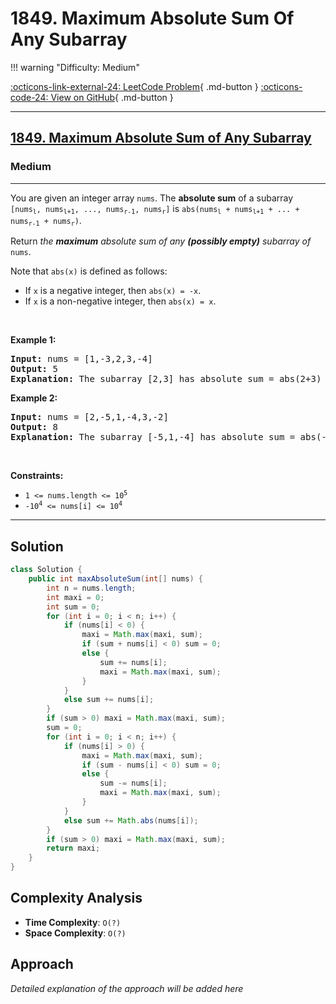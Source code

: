 # 1849. Maximum Absolute Sum Of Any Subarray

!!! warning "Difficulty: Medium"

[:octicons-link-external-24: LeetCode Problem](https://leetcode.com/problems/maximum-absolute-sum-of-any-subarray/){ .md-button }
[:octicons-code-24: View on GitHub](https://github.com/RAJ8664/Leetcode/tree/master/1849-maximum-absolute-sum-of-any-subarray){ .md-button }

---

<h2><a href="https://leetcode.com/problems/maximum-absolute-sum-of-any-subarray">1849. Maximum Absolute Sum of Any Subarray</a></h2><h3>Medium</h3><hr><p>You are given an integer array <code>nums</code>. The <strong>absolute sum</strong> of a subarray <code>[nums<sub>l</sub>, nums<sub>l+1</sub>, ..., nums<sub>r-1</sub>, nums<sub>r</sub>]</code> is <code>abs(nums<sub>l</sub> + nums<sub>l+1</sub> + ... + nums<sub>r-1</sub> + nums<sub>r</sub>)</code>.</p>

<p>Return <em>the <strong>maximum</strong> absolute sum of any <strong>(possibly empty)</strong> subarray of </em><code>nums</code>.</p>

<p>Note that <code>abs(x)</code> is defined as follows:</p>

<ul>
	<li>If <code>x</code> is a negative integer, then <code>abs(x) = -x</code>.</li>
	<li>If <code>x</code> is a non-negative integer, then <code>abs(x) = x</code>.</li>
</ul>

<p>&nbsp;</p>
<p><strong class="example">Example 1:</strong></p>

<pre>
<strong>Input:</strong> nums = [1,-3,2,3,-4]
<strong>Output:</strong> 5
<strong>Explanation:</strong> The subarray [2,3] has absolute sum = abs(2+3) = abs(5) = 5.
</pre>

<p><strong class="example">Example 2:</strong></p>

<pre>
<strong>Input:</strong> nums = [2,-5,1,-4,3,-2]
<strong>Output:</strong> 8
<strong>Explanation:</strong> The subarray [-5,1,-4] has absolute sum = abs(-5+1-4) = abs(-8) = 8.
</pre>

<p>&nbsp;</p>
<p><strong>Constraints:</strong></p>

<ul>
	<li><code>1 &lt;= nums.length &lt;= 10<sup>5</sup></code></li>
	<li><code>-10<sup>4</sup> &lt;= nums[i] &lt;= 10<sup>4</sup></code></li>
</ul>


---

## Solution

```java
class Solution {
    public int maxAbsoluteSum(int[] nums) {
        int n = nums.length;
        int maxi = 0;
        int sum = 0;
        for (int i = 0; i < n; i++) {
            if (nums[i] < 0) {
                maxi = Math.max(maxi, sum);
                if (sum + nums[i] < 0) sum = 0;
                else {
                    sum += nums[i];
                    maxi = Math.max(maxi, sum);
                }
            }
            else sum += nums[i];
        }
        if (sum > 0) maxi = Math.max(maxi, sum);
        sum = 0;
        for (int i = 0; i < n; i++) {
            if (nums[i] > 0) {
                maxi = Math.max(maxi, sum);
                if (sum - nums[i] < 0) sum = 0; 
                else {
                    sum -= nums[i];
                    maxi = Math.max(maxi, sum);
                }
            }
            else sum += Math.abs(nums[i]);
        }
        if (sum > 0) maxi = Math.max(maxi, sum);
        return maxi;
    }
}
```

## Complexity Analysis

- **Time Complexity**: `O(?)`
- **Space Complexity**: `O(?)`

## Approach

*Detailed explanation of the approach will be added here*

